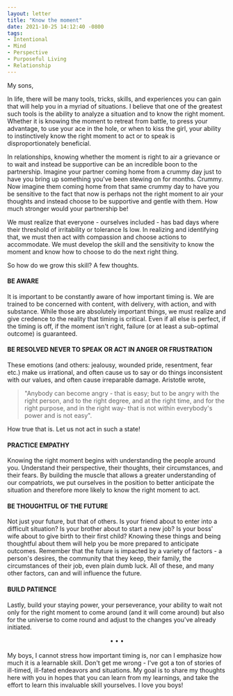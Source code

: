 ```yaml
---
layout: letter
title: "Know the moment"
date: 2021-10-25 14:12:40 -0800
tags:
- Intentional
- Mind
- Perspective
- Purposeful Living
- Relationship
---
```

My sons,

In life, there will be many tools, tricks, skills, and experiences you can gain that will help you in a myriad of situations. I believe that one of the greatest such tools is the ability to analyze a situation and to know the right moment. Whether it is knowing the moment to retreat from battle, to press your advantage, to use your ace in the hole, or when to kiss the girl, your ability to instinctively know the right moment to act or to speak is disproportionately beneficial.

In relationships, knowing whether the moment is right to air a grievance or to wait and instead be supportive can be an incredible boon to the partnership. Imagine your partner coming home from a crummy day just to have you bring up something you've been stewing on for months. Crummy. Now imagine them coming home from that same crummy day to have you be sensitive to the fact that now is perhaps not the right moment to air your thoughts and instead choose to be supportive and gentle with them. How much stronger would your partnership be!

We must realize that everyone - ourselves included - has bad days where their threshold of irritability or tolerance Is low. In realizing and identifying that, we must then act with compassion and choose actions to accommodate. We must develop the skill and the sensitivity to know the moment and know how to choose to do the next right thing.

So how do we grow this skill? A few thoughts.

#### BE AWARE
It is important to be constantly aware of how important timing is. We are trained to be concerned with content, with delivery, with action, and with substance. While those are absolutely important things, we must realize and give credence to the reality that timing is critical. Even if all else is perfect, if the timing is off, if the moment isn't right, failure (or at least a sub-optimal outcome) is guaranteed.

#### BE RESOLVED NEVER TO SPEAK OR ACT IN ANGER OR FRUSTRATION
These emotions (and others: jealousy, wounded pride, resentment, fear etc.) make us irrational, and often cause us to say or do things inconsistent with our values, and often cause irreparable damage. Aristotle wrote,

> "Anybody can become angry - that is easy; but to be angry with the right person, and to the right degree, and at the right time, and for the right purpose, and in the right way- that is not within everybody's power and is not easy".

How true that is. Let us not act in such a state!

#### PRACTICE EMPATHY
Knowing the right moment begins with understanding the people around you. Understand their perspective, their thoughts, their circumstances, and their fears. By building the muscle that allows a greater understanding of our compatriots, we put ourselves in the position to better anticipate the situation and therefore more likely to know the right moment to act.

#### BE THOUGHTFUL OF THE FUTURE
Not just your future, but that of others. Is your friend about to enter into a difficult situation? Is your brother about to start a new job? Is your boss' wife about to give birth to their first child? Knowing these things and being thoughtful about them will help you be more prepared to anticipate outcomes. Remember that the future is impacted by a variety of factors - a person's desires, the community that they keep, their family, the circumstances of their job, even plain dumb luck. All of these, and many other factors, can and will influence the future.

#### BUILD PATIENCE
Lastly, build your staying power, your perseverance, your ability to wait not only for the right moment to come around (and it will come around) but also for the universe to come round and adjust to the changes you've already initiated.

<center>• • •</center><br>
My boys, I cannot stress how important timing is, nor can I emphasize how much it is a learnable skill. Don't get me wrong - I've got a ton of stories of ill-timed, ill-fated endeavors and situations. My goal is to share my thoughts here with you in hopes that you can learn from my learnings, and take the effort to learn this invaluable skill yourselves. I love you boys!
